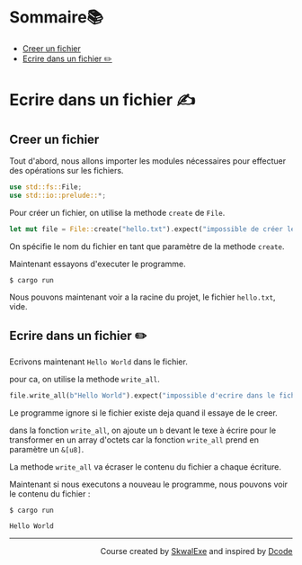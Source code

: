 # Sommaire📚

- [Creer un fichier](#creer-un-fichier)
- [Ecrire dans un fichier ✏️](#ecrire-dans-un-fichier-️)

# Ecrire dans un fichier ✍️

## Creer un fichier 

Tout d'abord, nous allons importer les modules nécessaires pour effectuer des opérations sur les fichiers.

```rust
use std::fs::File;
use std::io::prelude::*;
```

Pour créer un fichier, on utilise la methode `create` de `File`.

```rust
let mut file = File::create("hello.txt").expect("impossible de créer le fichier");
```

On spécifie le nom du fichier en tant que paramètre de la methode `create`.

Maintenant essayons d'executer le programme.

```
$ cargo run
```

Nous pouvons maintenant voir a la racine du projet, le fichier `hello.txt`, vide.

## Ecrire dans un fichier ✏️

Ecrivons maintenant `Hello World` dans le fichier.

pour ca, on utilise la methode `write_all`.

```rust
file.write_all(b"Hello World").expect("impossible d'ecrire dans le fichier");
```

Le programme ignore si le fichier existe deja quand il essaye de le creer.

dans la fonction `write_all`, on ajoute un `b` devant le texe à écrire pour le transformer en un array d'octets car la fonction `write_all` prend en paramètre un `&[u8]`.

La methode `write_all` va écraser le contenu du fichier a chaque écriture.

Maintenant si nous executons a nouveau le programme, nous pouvons voir le contenu du fichier :

```
$ cargo run
```

```
Hello World
```

<!--
---

<p align="right"><a href="https://skwalexe.github.io/apprendre-rust/">Accueil 🏠</a> - <a href="../les-vecteurs">Section suivante ⏭️</a></p>
-->

---

<p align="right">Course created by <a href="https://github.com/SkwalExe/" target="_blank">SkwalExe</a> and inspired by <a href="https://www.youtube.com/watch?v=vOMJlQ5B-M0&list=PLVvjrrRCBy2JSHf9tGxGKJ-bYAN_uDCUL" target="_blank">Dcode</a></p>